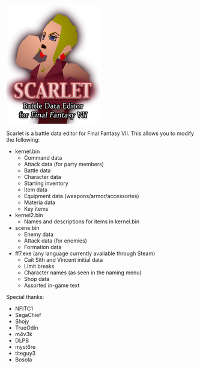 ![Scarlet - FF7 Battle Data Editor](src/GUI/logo.png)

Scarlet is a battle data editor for Final Fantasy VII. This allows you to modify the following:

* kernel.bin
  * Command data
  * Attack data (for party members)
  * Battle data
  * Character data
  * Starting inventory
  * Item data
  * Equipment data (weapons/armor/accessories)
  * Materia data
  * Key items
* kernel2.bin
  * Names and descriptions for items in kernel.bin 
* scene.bin
  * Enemy data
  * Attack data (for enemies)
  * Formation data
* ff7.exe (any language currently available through Steam)
  * Cait Sith and Vincent initial data
  * Limit breaks
  * Character names (as seen in the naming menu)
  * Shop data
  * Assorted in-game text

Special thanks:
* NFITC1
* SegaChief
* Shojy
* TrueOdin
* m4v3k
* DLPB
* myst6re
* titeguy3
* Bosola
